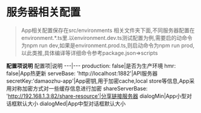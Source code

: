 # 服务器相关配置
> App相关配置保存在src/environments 相关文件夹下面,不同服务器配置在environment.*.ts里.以environment.dev.ts测试配置为例,需要启的动命令为npm run dev,如果是environment.prod.ts,则启动命令为npm run prod,以此类推,具体编译等详细命令参考package.json=>scripts

**配置项说明**
配置项|说明
---|---
production: false|是否为生产环境
hmr: false|App热更新
serveBase: 'http://localhost:1882'|API服务器
secretKey:'damaozhu-app'|App密钥,用于加密cache,local store等信息,App采用对称加密方式对一些缓存信息进行加密
shareServerBase: 'http://192.168.1.3:82/share-resource'|分享链接服务器
dialogMin|App小型对话框默认大小
dialogMed|App中型对话框默认大小

